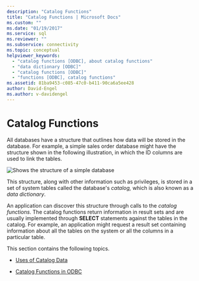 ```yaml
---
description: "Catalog Functions"
title: "Catalog Functions | Microsoft Docs"
ms.custom: ""
ms.date: "01/19/2017"
ms.service: sql
ms.reviewer: ""
ms.subservice: connectivity
ms.topic: conceptual
helpviewer_keywords: 
  - "catalog functions [ODBC], about catalog functions"
  - "data dictionary [ODBC]"
  - "catalog functions [ODBC]"
  - "functions [ODBC], catalog functions"
ms.assetid: 81ba9453-c085-47c0-b411-90ca6a5ee428
author: David-Engel
ms.author: v-davidengel
---
```

# Catalog Functions
All databases have a structure that outlines how data will be stored in the database. For example, a simple sales order database might have the structure shown in the following illustration, in which the ID columns are used to link the tables.  
  
 ![Shows the structure of a simple database](../../../odbc/reference/develop-app/media/pr19.gif "pr19")  
  
 This structure, along with other information such as privileges, is stored in a set of system tables called the database's *catalog,* which is also known as a *data dictionary*.  
  
 An application can discover this structure through calls to the *catalog functions*. The catalog functions return information in result sets and are usually implemented through **SELECT** statements against the tables in the catalog. For example, an application might request a result set containing information about all the tables on the system or all the columns in a particular table.  
  
 This section contains the following topics.  
  
-   [Uses of Catalog Data](../../../odbc/reference/develop-app/uses-of-catalog-data.md)  
  
-   [Catalog Functions in ODBC](../../../odbc/reference/develop-app/catalog-functions-in-odbc.md)
